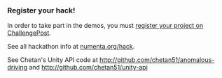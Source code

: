 
### Register your hack!

In order to take part in the demos, you must [register your project on ChallengePost](http://nupic2015spring.challengepost.com/).

See all hackathon info at [numenta.org/hack]({{site.baseurl}}/hack/).

See Chetan's Unity API code at <http://github.com/chetan51/anomalous-driving> and <http://github.com/chetan51/unity-api>
